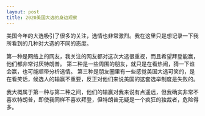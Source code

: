 ```yaml
---
layout: post
title: 2020美国大选的身边观察
---
```

美国今年的大选吸引了很多的关注，选情也非常激烈。我在这里只是想记录一下我所看到的几种对大选的不同的态度。

第一种是网络上的网友，我关注的网友都对这次大选很重视，而且希望拜登能赢，他们都非常讨厌特朗普。
第二种是一些周围的朋友，就只是在看热闹，猜一下谁会赢，也可能顺带分析选情。
第三种是朋友圈里有一些感觉美国大选可笑的，是在看笑话，候选人的输赢不重要，反正对他们来说美国的这套选举制度是失败的。

我大概属于第一种与第二种之间，他们的输赢对我来说有点遥远，但我确实非常不喜欢特朗普，即使我同样不喜欢拜登，但特朗普无疑是一个疯狂的独裁者，危险得多。
